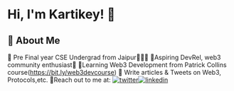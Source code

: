 
# Hi, I'm Kartikey! 👋


## 🚀 About Me
👋 Pre Final year CSE Undergrad from Jaipur🧑‍💻✨
🥑Aspiring DevRel, web3 community enthusiast🌟
🏫Learning Web3 Development from Patrick Collins course(https://bit.ly/web3devcourse)
📝 Write articles & Tweets on Web3, Protocols,etc.
🫡Reach out to me at: [![twitter](https://img.shields.io/badge/twitter-1DA1F2?style=for-the-badge&logo=twitter&logoColor=white)](https://twitter.com/geeky_kartikey)[![linkedin](https://img.shields.io/badge/linkedin-0A66C2?style=for-the-badge&logo=linkedin&logoColor=white)](https://www.linkedin.com/in/geekykartikey)




